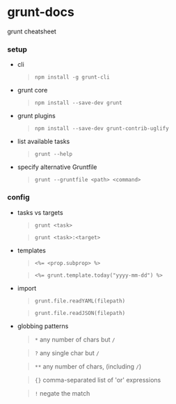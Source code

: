 # grunt-docs
grunt cheatsheet

### setup

* cli
  > `npm install -g grunt-cli`

* grunt core
  > `npm install --save-dev grunt`

* grunt plugins
  > `npm install --save-dev grunt-contrib-uglify`

* list available tasks
  > `grunt --help`

* specify alternative Gruntfile
  > `grunt --gruntfile <path> <command>`

### config

* tasks vs targets
  > `grunt <task>`

  > `grunt <task>:<target>`

* templates
  > `<%= <prop.subprop> %>`

  > `<%= grunt.template.today("yyyy-mm-dd") %>`

* import
  > `grunt.file.readYAML(filepath)`

  > `grunt.file.readJSON(filepath)`

* globbing patterns  
  > `*` any number of chars but `/`

  > `?` any single char but `/`

  > `**` any number of chars, (including `/`)

  > `{}` comma-separated list of 'or' expressions

  > `!` negate the match
